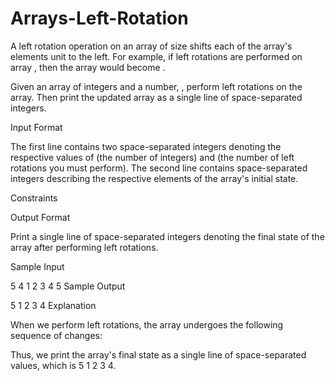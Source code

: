 # Arrays-Left-Rotation

A left rotation operation on an array of size  shifts each of the array's elements  unit to the left. For example, if left rotations are performed on array , then the array would become .

Given an array of  integers and a number, , perform  left rotations on the array. Then print the updated array as a single line of space-separated integers.

Input Format

The first line contains two space-separated integers denoting the respective values of  (the number of integers) and  (the number of left rotations you must perform). 
The second line contains  space-separated integers describing the respective elements of the array's initial state.

Constraints

Output Format

Print a single line of  space-separated integers denoting the final state of the array after performing  left rotations.

Sample Input

5 4
1 2 3 4 5
Sample Output

5 1 2 3 4
Explanation

When we perform  left rotations, the array undergoes the following sequence of changes:

Thus, we print the array's final state as a single line of space-separated values, which is 5 1 2 3 4.
